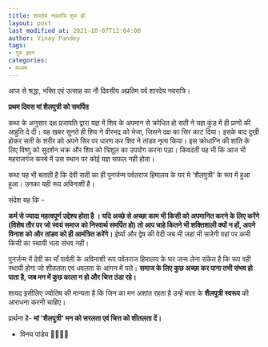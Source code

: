 ```yaml
---
title: शारदेय नवरात्रि शुभ हो
layout: post
last_modified_at: 2021-10-07T12:04:00
author: Vinay Pandey
tags:
- गुरु ज्ञान
categories:
- मध्यम
---
```

आज से  श्रद्धा, भक्ति एवं उत्साह का नौ दिवसीय अप्रतिम पर्व  शारदेय नवरात्रि।

**प्रथम दिवस मां शैलपुत्री को समर्पित**

कथा के अनुसार दक्ष प्रजापति द्वारा यज्ञ में शिव के अपमान से क्रोधित हो सती ने यज्ञ कुंड में ही प्राणों की आहुति दे दी। यह खबर सुनते ही शिव ने वीरभद्र को भेजा, जिसने दक्ष का सिर काट दिया। इसके बाद दुखी होकर सती के शरीर को अपने सिर पर धारण कर शिव ने तांडव नृत्य किया। इस क्रोधाग्नि की शांति के लिए विष्णु को सुदर्शन चक्र और शिव को त्रिशूल का उपयोग करना पड़ा। किवदंती यह भी कि आज भी महराजगंज कस्बे में उस स्थान पर कोई यज्ञ सफल नही होता। 

कथा यह भी बताती है कि देवी सती का ही पुनर्जन्म पर्वतराज हिमालय के घर मे 'शैलपुत्री' के रूप में हुआ हुआ। उनका यही रूप अविनाशी है। 

संदेश यह कि - 

**कर्म से ज्यादा महत्वपूर्ण उद्देश्य होता है । यदि अच्छे से अच्छा काम भी किसी को अपमानित करने के लिए करेंगे (विशेष तौर पर जो स्वयं समाज को निस्वार्थ समर्पित हो) तो आप चाहे कितने भी शक्तिशाली क्यों न हों, अपने विनाश को और तांडव को ही आमंत्रित करेंगे।** ईर्ष्या और द्वेष की वेदी जब भी जहां भी सजेगी वहां पर कभी किसी का स्थायी भला संभव नही।

 पुनर्जन्म में देवी का माँ पार्वती के अविनाशी रूप पर्वतराज हिमालय के घर जन्म लेना संकेत है कि रूप वही स्थायी होगा जो शीतलता एवं धवलता  के आंगन में पले। **समाज के लिए कुछ अच्छा कर पाना तभी संभव हो पाता है, जब मन में कुछ काला न हो और चित्त ठंडा रहे।**

शायद इसीलिए ज्योतिष की मान्यता है कि  जिन का मन अशांत रहता है उन्हें माता के **शैलपुत्री स्वरूप** की आराधना करनी चाहिए। 

प्रार्थना है-
**मां 'शैलपुत्री' मन को सरलता एवं चित्त को शीतलता दें।**

- विनय पांडेय
🙏🌷🌷🙏


